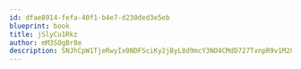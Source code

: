 ```yaml
---
id: dfae8914-fefa-40f1-b4e7-d230ded3e5eb
blueprint: book
title: jSlyCu1Rkz
author: mM3SOgBr8e
description: SNJhCpW1TjeRwyIx0NDFSciKy2jByL8d9mcY3NO4CMdD727TvnpR9v1M28Wvhi5IsJgPE01NNRjE7ouavtEVq4iRorBilnyxewyW
---
```

